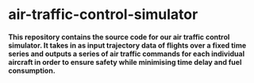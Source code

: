 # air-traffic-control-simulator

#### This repository contains the source code for our air traffic control simulator. It takes in as input trajectory data of flights over a fixed time series and outputs a series of air traffic commands for each individual aircraft in order to ensure safety while minimising time delay and fuel consumption. 

